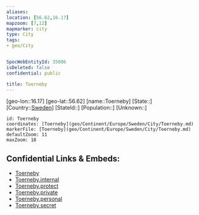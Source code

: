```yaml
---
aliases: 
location: [56.62,16.17]
mapzoom: [7,12] 
mapmarker: city 
type: City
tags:
- geo/City


SpocWebEntityId: 35086
isDeleted: false
confidential: public

title: Toerneby
---
```

[geo-lon::16.17]
[geo-lat::56.62]
[name::Toerneby]
[State::]
[Country::[Sweden](geo/Continent/Europe/Sweden.md)]
[StateId::]
[Population::]
[Unknown::]


```leaflet
id: Toerneby
coordinates: [Toerneby](geo/Continent/Europe/Sweden/City/Toerneby.md)
markerFile: [Toerneby](geo/Continent/Europe/Sweden/City/Toerneby.md)
defaultZoom: 11 
maxZoom: 18
```


## Confidential Links & Embeds: 
- [Toerneby](../../../../../../_public/geo/Continent/Europe/Sweden/City/Toerneby.md) 
- [Toerneby.internal](../../../../../../_internal/geo/Continent/Europe/Sweden/City/Toerneby.internal.md) 
- [Toerneby.protect](../../../../../../_protect/geo/Continent/Europe/Sweden/City/Toerneby.protect.md) 
- [Toerneby.private](../../../../../../_private/geo/Continent/Europe/Sweden/City/Toerneby.private.md) 
- [Toerneby.personal](../../../../../../_personal/geo/Continent/Europe/Sweden/City/Toerneby.personal.md) 
- [Toerneby.secret](../../../../../../_secret/geo/Continent/Europe/Sweden/City/Toerneby.secret.md) 
